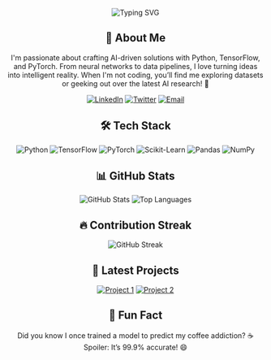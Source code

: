 <p align="center">
  <img src="https://readme-typing-svg.herokuapp.com?font=Fira+Code&size=30&center=true&vCenter=true&width=600&height=70&color=00FF99&lines=Hello,+World!+👋;I'm+[Your+Name],+an+AI/ML+Enthusiast!;Building+Intelligent+Systems+with+💻+and+🧠" alt="Typing SVG" />
</p>

<h2 align="center">🤖 About Me</h2>
<p align="center">
  I'm passionate about crafting AI-driven solutions with Python, TensorFlow, and PyTorch. From neural networks to data pipelines, I love turning ideas into intelligent reality. When I'm not coding, you’ll find me exploring datasets or geeking out over the latest AI research! 🚀
</p>

<p align="center">
  <a href="https://www.linkedin.com/in/your-linkedin" target="_blank"><img src="https://img.shields.io/badge/LinkedIn-0077B5?style=for-the-badge&logo=linkedin&logoColor=white" alt="LinkedIn"></a>
  <a href="https://twitter.com/your-twitter" target="_blank"><img src="https://img.shields.io/badge/Twitter-1DA1F2?style=for-the-badge&logo=twitter&logoColor=white" alt="Twitter"></a>
  <a href="mailto:your-email@example.com"><img src="https://img.shields.io/badge/Email-D14836?style=for-the-badge&logo=gmail&logoColor=white" alt="Email"></a>
</p>

<h2 align="center">🛠️ Tech Stack</h2>
<p align="center">
  <img src="https://img.shields.io/badge/Python-3776AB?style=flat-square&logo=python&logoColor=white" alt="Python">
  <img src="https://img.shields.io/badge/TensorFlow-FF6F00?style=flat-square&logo=tensorflow&logoColor=white" alt="TensorFlow">
  <img src="https://img.shields.io/badge/PyTorch-EE4C2C?style=flat-square&logo=pytorch&logoColor=white" alt="PyTorch">
  <img src="https://img.shields.io/badge/Scikit--Learn-F7931E?style=flat-square&logo=scikit-learn&logoColor=white" alt="Scikit-Learn">
  <img src="https://img.shields.io/badge/Pandas-150458?style=flat-square&logo=pandas&logoColor=white" alt="Pandas">
  <img src="https://img.shields.io/badge/NumPy-013243?style=flat-square&logo=numpy&logoColor=white" alt="NumPy">
</p>

<h2 align="center">📊 GitHub Stats</h2>
<p align="center">
  <img src="https://github-readme-stats.vercel.app/api?username=yourusername&show_icons=true&theme=radical&count_private=true" alt="GitHub Stats" />
  <img src="https://github-readme-stats.vercel.app/api/top-langs/?username=yourusername&layout=compact&theme=radical" alt="Top Languages" />
</p>

<h2 align="center">🔥 Contribution Streak</h2>
<p align="center">
  <img src="https://github-readme-streak-stats.herokuapp.com/?user=yourusername&theme=radical" alt="GitHub Streak" />
</p>

<h2 align="center">📝 Latest Projects</h2>
<p align="center">
  <a href="https://github.com/yourusername/project1"><img src="https://github-readme-stats.vercel.app/api/pin/?username=yourusername&repo=project1&theme=radical" alt="Project 1"></a>
  <a href="https://github.com/yourusername/project2"><img src="https://github-readme-stats.vercel.app/api/pin/?username=yourusername&repo=project2&theme=radical" alt="Project 2"></a>
</p>

<h2 align="center">🎉 Fun Fact</h2>
<p align="center">
  Did you know I once trained a model to predict my coffee addiction? ☕ Spoiler: It’s 99.9% accurate! 😄
</p>
